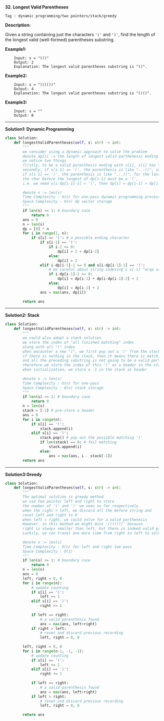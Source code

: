 **32. Longest Valid Parentheses**

```Tag : dynamic programming/two pointers/stack/greedy```

**Description:**

Given a string containing just the characters ```'('``` and ```')'```, find the length of the longest valid (well-formed) parentheses substring.


**Example1:**

		Input: s = "(()"
		Output: 2
		Explanation: The longest valid parentheses substring is "()".

**Example2:**

		Input: s = ")()())"
		Output: 4
		Explanation: The longest valid parentheses substring is "()()".

**Example3:**

		Input: s = ""
		Output: 0

-----------

**Solution1: Dynamic Programming**

```python
class Solution:
    def longestValidParentheses(self, s: str) -> int:
        """
        we consider using a dynamic approach to solve the problem
        denote dp[i] := the length of longest valid parthenesis ending with s[i]
        we notice two things
        firstly, to be a valid parenthesis ending with s[i], s[i] has to be ')'
        secondly, if s[i-1] == '(', the parenthesis is like "...()", so dp[i] = dp[i-2] + 2
        if s[i-1] == ')', the parenthesis is like "...))", for the last ')' to be valid,
        the char before the longest of dp[i-1] must be a '(',
        i.e. we need s[i-dp[i-1]-1] = '(', then dp[i] = dp[i-1] + dp[i-dp[i-1]-2] + 2
        
        denote n := len(s)
        Time Complexity : O(n) for one-pass dynamic programming process
        Space Complexity : O(n) dp vector storage 
        """
        if len(s) <= 1: # boundary case
            return 0
        ans = 0
        n = len(s)
        dp = [0] * n
        for i in range(1, n):
            if s[i] == ')': # a possible ending character
                if s[i-1] == '(':
                    if i-2 >= 0:
                        dp[i] = 2 + dp[i-2]
                    else:
                        dp[i] = 2
                elif i-dp[i-1]-1 >= 0 and s[i-dp[i-1]-1] == '(':
                    # be careful about string indexing's s[-1] "wrap around"
                    if i-dp[i-1]-2 >= 0:
                        dp[i] = dp[i-1] + dp[i-dp[i-1]-2] + 2
                    else:
                        dp[i] = dp[i-1] + 2
                ans = max(ans, dp[i])
                    
        return ans
```
-----------

**Solution2: Stack**

```python
class Solution:
    def longestValidParentheses(self, s: str) -> int:
        """
        we could also adopt a stack solution
        we store the index of "all finished matching" index
        along with all "(" index
        when encounter a new ")", we first pop out a '(' from the stack
        if there is nothing in the stack, then it means there is matching '(', 
        and all the preceding substring is not going to be a valid partheses
        therefore we store the index of this ')' as a header in the stack
        when initialization, we store a -1 in the stack as header
        
        denote n := len(s)
        Time Complexity : O(n) for one-pass 
        Space Complexity : O(n) stack storage
        """
        if len(s) <= 1: # boundary case
            return 0
        n = len(s)
        stack = [-1] # pre-store a header
        ans = 0
        for i in range(n):
            if s[i] == '(':
                stack.append(i)
            elif s[i] == ')':
                stack.pop() # pop out the possible matching '('
                if len(stack) == 0: # fail matching
                    stack.append(i)
                else:
                    ans = max(ans, i - stack[-1])
        return ans
```
-----------

**Solution3:Greedy**

```python
class Solution:
    def longestValidParentheses(self, s: str) -> int:
        """
        The optimal solution is greedy method
        we use two pointer left and right to store 
        the number of '(' and ')' we seen so far respectively
        when the right > left, we discard all the before string and
        reset left and right to 0
        when left = right, we could solve for a valid parthenesis
        However, in this method we might miss '((((())' because 
        right is always smaller than left, but there is indeed valid parthenesis
        Luckily, we can travel one more time from right to left to solve this issue
        
        denote n := len(s)
        Time Complexity : O(n) for left and right two-pass 
        Space Complexity : O(1) 
        """
        if len(s) <= 1: # boundary case
            return 0
        n = len(s)
        ans = 0
        left, right = 0, 0
        for i in range(n):
            # update counting
            if s[i] == '(':
                left += 1
            elif s[i] == ')':
                right += 1
                
            if left == right:
                # a valid parenthesis found
                ans = max(ans, left+right)
            if right > left:
                # reset and discard previous recording
                left, right = 0, 0
        
        left, right = 0, 0
        for i in range(n-1, -1, -1):
            # update counting
            if s[i] == '(':
                left += 1
            elif s[i] == ')':
                right += 1
            
            if left == right:
                # a valid parenthesis found
                ans = max(ans, left+right)
            if left > right:
                # reset and discard previous recording
                left, right = 0, 0
        
        return ans
```
